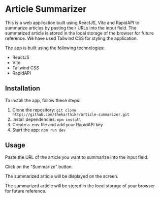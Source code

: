 # Article Summarizer

This is a web application built using ReactJS, Vite and RapidAPI to summarize articles by pasting their URLs into the input field. The summarized article is stored in the local storage of the browser for future reference. We have used Tailwind CSS for styling the application.

The app is built using the following technologies:

- ReactJS
- Vite
- Tailwind CSS
- RapidAPI

## Installation

To install the app, follow these steps:

1. Clone the repository: `git clone https://github.com/thekarthikr/article-summarizer.git`
2. Install dependencies: `npm install`
3. Create a .env file and add your RapidAPI key
4. Start the app: `npm run dev`

## Usage

Paste the URL of the article you want to summarize into the input field.

Click on the "Summarize" button.

The summarized article will be displayed on the screen.

The summarized article will be stored in the local storage of your browser for future reference.

